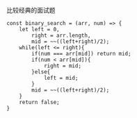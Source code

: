 比较经典的面试题

	const binary_search = (arr, num) => {
	    let left = 0,
	        right = arr.length,
	        mid = ~~((left+right)/2);
	    while(left <= right){
	        if(num === arr[mid]) return mid;
	        if(num < arr[mid]){
	        	right = mid;
	        }else{
	        	left = mid;
	        }
	        mid = ~~((left+right)/2);
	    }
	    return false;
	}